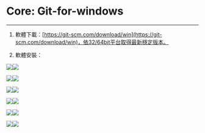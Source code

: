 # Core: Git-for-windows

---

1. 軟體下載：[https://git-scm.com/download/win](https://git-scm.com/download/win)，依32/64bit平台取得最新穩定版本。

2. 軟體安裝：

![](/assets/import.png)![](/assets/git-setup-02.png)

![](/assets/git-setup-02.png)![](/assets/git-setup-03import.png)

![](/assets/git-setup-03import.png)![](/assets/git-setup-04.png)

![](/assets/git-setup-04.png)![](/assets/git-setup-05.png)

![](/assets/git-setup-05.png)![](/assets/git-setup-06.png)

![](/assets/git-setup-06.png)![](/assets/git-setup-07.png)

#### 



